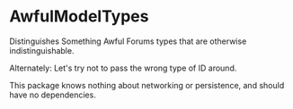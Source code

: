# AwfulModelTypes

Distinguishes Something Awful Forums types that are otherwise indistinguishable.

Alternately: Let's try not to pass the wrong type of ID around.

This package knows nothing about networking or persistence, and should have no dependencies.
